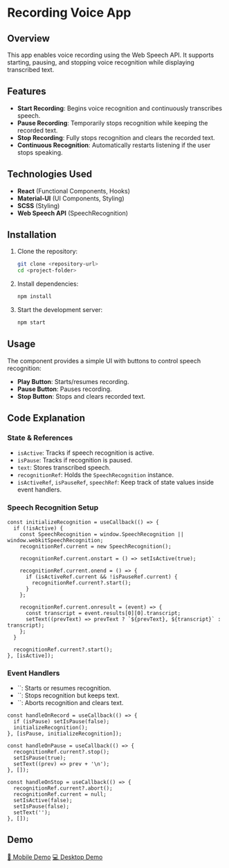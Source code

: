 # Recording Voice App

## Overview

This app enables voice recording using the Web Speech API. It supports starting, pausing, and stopping voice recognition while displaying transcribed text.

## Features

- **Start Recording**: Begins voice recognition and continuously transcribes speech.
- **Pause Recording**: Temporarily stops recognition while keeping the recorded text.
- **Stop Recording**: Fully stops recognition and clears the recorded text.
- **Continuous Recognition**: Automatically restarts listening if the user stops speaking.

## Technologies Used

- **React** (Functional Components, Hooks)
- **Material-UI** (UI Components, Styling)
- **SCSS** (Styling)
- **Web Speech API** (SpeechRecognition)

## Installation

1. Clone the repository:
   ```sh
   git clone <repository-url>
   cd <project-folder>
   ```
2. Install dependencies:
   ```sh
   npm install
   ```
3. Start the development server:
   ```sh
   npm start
   ```

## Usage

The component provides a simple UI with buttons to control speech recognition:

- **Play Button**: Starts/resumes recording.
- **Pause Button**: Pauses recording.
- **Stop Button**: Stops and clears recorded text.

## Code Explanation

### **State & References**

- `isActive`: Tracks if speech recognition is active.
- `isPause`: Tracks if recognition is paused.
- `text`: Stores transcribed speech.
- `recognitionRef`: Holds the `SpeechRecognition` instance.
- `isActiveRef`, `isPauseRef`, `speechRef`: Keep track of state values inside event handlers.

### **Speech Recognition Setup**

```tsx
const initializeRecognition = useCallback(() => {
  if (!isActive) {
    const SpeechRecognition = window.SpeechRecognition || window.webkitSpeechRecognition;
    recognitionRef.current = new SpeechRecognition();

    recognitionRef.current.onstart = () => setIsActive(true);

    recognitionRef.current.onend = () => {
      if (isActiveRef.current && !isPauseRef.current) {
        recognitionRef.current?.start();
      }
    };

    recognitionRef.current.onresult = (event) => {
      const transcript = event.results[0][0].transcript;
      setText((prevText) => prevText ? `${prevText}, ${transcript}` : transcript);
    };
  }

  recognitionRef.current?.start();
}, [isActive]);
```

### **Event Handlers**

- ``: Starts or resumes recognition.
- ``: Stops recognition but keeps text.
- ``: Aborts recognition and clears text.

```tsx
const handleOnRecord = useCallback(() => {
  if (isPause) setIsPause(false);
  initializeRecognition();
}, [isPause, initializeRecognition]);

const handleOnPause = useCallback(() => {
  recognitionRef.current?.stop();
  setIsPause(true);
  setText((prev) => prev + '\n');
}, []);

const handleOnStop = useCallback(() => {
  recognitionRef.current?.abort();
  recognitionRef.current = null;
  setIsActive(false);
  setIsPause(false);
  setText('');
}, []);
```

## Demo

[📱 Mobile Demo](https://drive.google.com/file/d/1doSomosTrj257QnRUajqqSuhTdLSdJGl/view?usp=share_link)
[💻 Desktop Demo](https://drive.google.com/file/d/1iaOG19w55I4VW04KYNrqJxFyg8NJWQ3G/view?usp=share_link)
